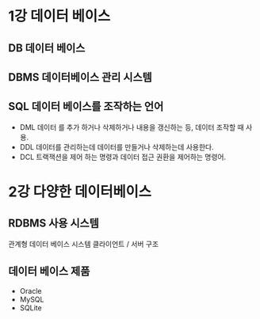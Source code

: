 # 1강 데이터 베이스

## DB 데이터 베이스

## DBMS 데이터베이스 관리 시스템

## SQL 데이터 베이스를 조작하는 언어
- DML 데이터 를 추가 하거나 삭제하거나 내용을 갱신하는 등, 데이터 조작할 때 사용.
- DDL 데이터를 관리하는데 데이터를 만들거나 삭제하는데 사용한다.
- DCL 트랙잭션을 제어 하는 명령과 데이터 접근 권환을 제어하는 명령어.

# 2강 다양한 데이터베이스 

## RDBMS 사용 시스템
관계형 데이터 베이스 시스템
클라이언트 / 서버 구조

## 데이터 베이스 제품
- Oracle
- MySQL
- SQLite

